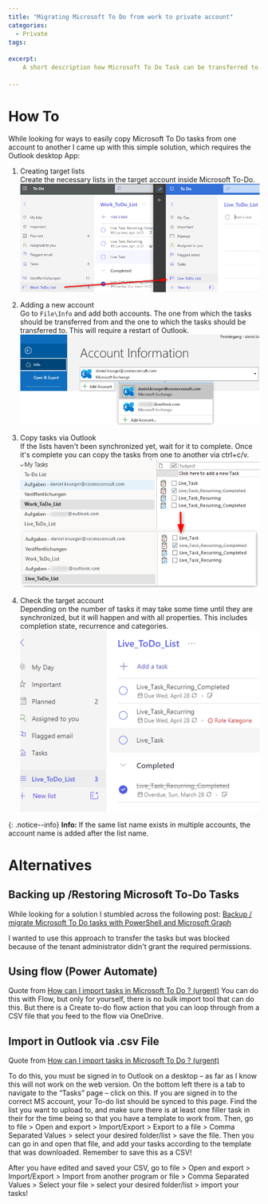 ```yaml
---
title: "Migrating Microsoft To Do from work to private account"
categories:
  - Private  
tags:
 
excerpt:
    A short description how Microsoft To Do Task can be transferred to another account.

---
```


# How To
While looking for ways to easily copy Microsoft To Do tasks from one account to another I came up with this simple solution, which requires the Outlook desktop App:

1. Creating target lists     
  Create the necessary lists in the target account inside Microsoft To-Do.
  ![Demo lists is created in target account.](/assets/images/posts/2021-04-20-transfer-microsoft-todo/2021-04-19-23-28-00.png)

2. Adding a new account   
  Go to `File\Info` and add both accounts. The one from which the tasks should be transferred from and the one to which the tasks should be transferred to. This will require a restart of Outlook.
  ![Adding an other account in Outlook](/assets/images/posts/2021-04-20-transfer-microsoft-todo/2021-04-19-22-59-36.png)
3. Copy tasks via Outlook   
  If the lists haven't been synchronized yet, wait for it to complete. Once it's complete you can copy the tasks from one to another via ctrl+c/v.
  ![Copy tasks from one account list to the other.](/assets/images/posts/2021-04-20-transfer-microsoft-todo/2021-04-19-23-38-21.png)

4. Check the target account   
  Depending on the number of tasks it may take some time until they are synchronized, but it will happen and with all properties. This includes completion state, recurrence and categories.
  ![Copied tasks have been synchronized](/assets/images/posts/2021-04-20-transfer-microsoft-todo/2021-04-19-23-13-33.png)

{: .notice--info}
**Info:** If the same list name exists in multiple accounts, the account name is added after the list name.

# Alternatives
## Backing up /Restoring  Microsoft To-Do Tasks
While looking for a solution I stumbled across the following post:
[Backup / migrate Microsoft To Do tasks with PowerShell and Microsoft Graph](https://blog.osull.com/2020/09/14/backup-migrate-microsoft-to-do-tasks-with-powershell-and-microsoft-graph/)

I wanted to use this approach to transfer the tasks but was blocked because of the tenant administrator didn't grant the required permissions.

## Using flow (Power Automate)
Quote from
[How can I import tasks in Microsoft To Do ? (urgent)](https://techcommunity.microsoft.com/t5/office-365/how-can-i-import-tasks-in-microsoft-to-do-urgent/m-p/890928)
You can do this with Flow, but only for yourself, there is no bulk import tool that can do this. But there is a Create to-do flow action that you can loop through from a CSV file that you feed to the flow via OneDrive.


## Import in Outlook via .csv File
Quote from
[How can I import tasks in Microsoft To Do ? (urgent)](https://techcommunity.microsoft.com/t5/office-365/how-can-i-import-tasks-in-microsoft-to-do-urgent/m-p/2103339/highlight/true#M33120)

To do this, you must be signed in to Outlook on a desktop – as far as I know this will not work on the web version. On the bottom left there is a tab to navigate to the “Tasks” page – click on this. If you are signed in to the correct MS account, your To-do list should be synced to this page. Find the list you want to upload to, and make sure there is at least one filler task in their for the time being so that you have a template to work from. Then, go to file > Open and export > Import/Export > Export to a file > Comma Separated Values > select your desired folder/list > save the file. Then you can go in and open that file, and add your tasks according to the template that was downloaded. Remember to save this as a CSV!

After you have edited and saved your CSV, go to file > Open and export > Import/Export > Import from another program or file > Comma Separated Values > Select your file > select your desired folder/list > import your tasks!